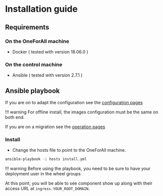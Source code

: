 # Installation guide

## Requirements

### On the OneForAll machine
- Docker ( tested with version 18.06.0 )

### On the control machine
- Ansible ( tested with version 2.7.1 )

## Ansible playbook

If you are on to adapt the configuration see the [configuration pages](/configuration.md)

!!! warning
    For offline install, the images configuration must be the same on both end.

If you are on a migration see the [operation pages](/operation.md)

### Install

- Change the hosts file to point to the OneForAll machine.

```bash
ansible-playbook -i hosts install.yml
```

!!! warning
    Before using the playbook, you need to be sure to have your deployment user in the wheel groups

At this point, you will be able to see component show up along with their access URL
at `ingress.YOUR_ROOT_DOMAIN`.
